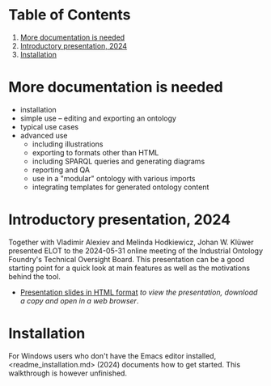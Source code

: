 
# Table of Contents

1.  [More documentation is needed](#org2fb1ae4)
2.  [Introductory presentation, 2024](#orgc8f89d7)
3.  [Installation](#org098253f)



<a id="org2fb1ae4"></a>

# More documentation is needed

-   installation
-   simple use &#x2013; editing and exporting an ontology
-   typical use cases
-   advanced use
    -   including illustrations
    -   exporting to formats other than HTML
    -   including SPARQL queries and generating diagrams
    -   reporting and QA
    -   use in a "modular" ontology with various imports
    -   integrating templates for generated ontology content


<a id="orgc8f89d7"></a>

# Introductory presentation, 2024

Together with Vladimir Alexiev and Melinda Hodkiewicz, Johan W. Klüwer presented ELOT to the 2024-05-31 online meeting of the Industrial Ontology Foundry's Technical Oversight Board.
This presentation can be a good starting point for a quick look at main features as well as the motivations behind the tool.

-   [Presentation slides in HTML format](20240525T181908--elot-presented-to-iof-tob__elot_emacs_iof.html) *to view the presentation, download a copy and open in a web browser*.


<a id="org098253f"></a>

# Installation

For Windows users who don't have the Emacs editor installed, <readme_installation.md> (2024) documents how to get started. This walkthrough is however unfinished.

